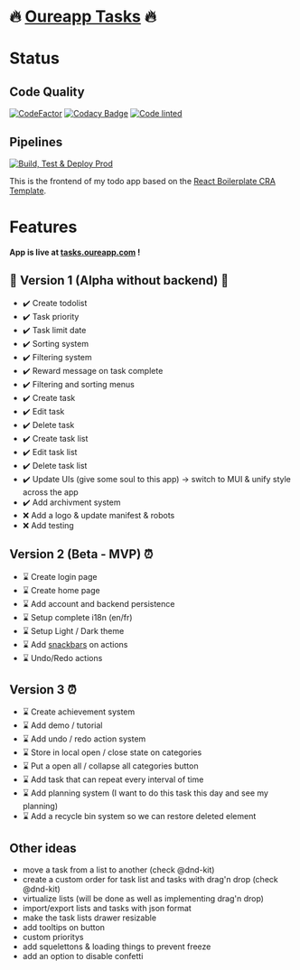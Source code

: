# 🔥 [Oureapp Tasks](https://tasks.oureapp.com/tasks) 🔥

# Status

## Code Quality

[![CodeFactor](https://www.codefactor.io/repository/github/dicosaedrique/todo-app-frontend/badge)](https://www.codefactor.io/repository/github/dicosaedrique/todo-app-frontend)
[![Codacy Badge](https://app.codacy.com/project/badge/Grade/abc10da270a24b23a195b7466e50faba)](https://www.codacy.com/gh/Dicosaedrique/todo-app-frontend/dashboard?utm_source=github.com&utm_medium=referral&utm_content=Dicosaedrique/todo-app-frontend&utm_campaign=Badge_Grade)
[![Code linted](https://github.com/Dicosaedrique/todo-app-frontend/actions/workflows/linting-push.yml/badge.svg)](https://github.com/Dicosaedrique/todo-app-frontend/actions/workflows/linting-push.yml)

## Pipelines

[![Build, Test & Deploy Prod](https://github.com/Dicosaedrique/todo-app-frontend/actions/workflows/firebase-hosting-release.yml/badge.svg)](https://github.com/Dicosaedrique/todo-app-frontend/actions/workflows/firebase-hosting-release.yml)

This is the frontend of my todo app based on the [React Boilerplate CRA Template](https://cansahin.gitbook.io/react-boilerplate-cra-template/).

# Features

**App is live at [tasks.oureapp.com](https://tasks.oureapp.com) !**

## 🚧 Version 1 (Alpha without backend) 🚧

-   ✔️ Create todolist
-   ✔️ Task priority
-   ✔️ Task limit date
-   ✔️ Sorting system
-   ✔️ Filtering system
-   ✔️ Reward message on task complete
-   ✔️ Filtering and sorting menus
-   ✔️ Create task
-   ✔️ Edit task
-   ✔️ Delete task
-   ✔️ Create task list
-   ✔️ Edit task list
-   ✔️ Delete task list
-   ✔️ Update UIs (give some soul to this app) -> switch to MUI & unify style across the app
-   ✔️ Add archivment system
-   ❌ Add a logo & update manifest & robots
-   ❌ Add testing

## Version 2 (Beta - MVP) ⏰

-   ⌛ Create login page
-   ⌛ Create home page
-   ⌛ Add account and backend persistence
-   ⌛ Setup complete i18n (en/fr)
-   ⌛ Setup Light / Dark theme
-   ⌛ Add [snackbars](https://github.com/iamhosseindhv/notistack) on actions
-   ⌛ Undo/Redo actions

## Version 3 ⏰

-   ⌛ Create achievement system
-   ⌛ Add demo / tutorial
-   ⌛ Add undo / redo action system
-   ⌛ Store in local open / close state on categories
-   ⌛ Put a open all / collapse all categories button
-   ⌛ Add task that can repeat every interval of time
-   ⌛ Add planning system (I want to do this task this day and see my planning)
-   ⌛ Add a recycle bin system so we can restore deleted element

## Other ideas

-   move a task from a list to another (check @dnd-kit)
-   create a custom order for task list and tasks with drag'n drop (check @dnd-kit)
-   virtualize lists (will be done as well as implementing drag'n drop)
-   import/export lists and tasks with json format
-   make the task lists drawer resizable
-   add tooltips on button
-   custom prioritys
-   add squelettons & loading things to prevent freeze
-   add an option to disable confetti
